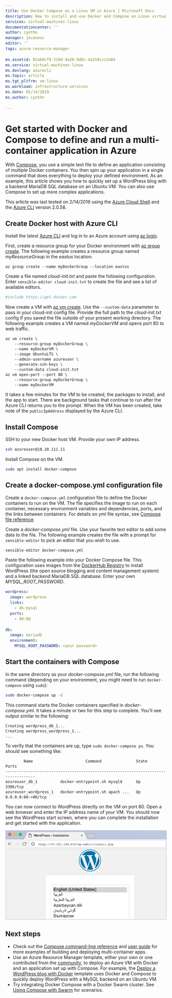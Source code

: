 ```yaml
---
title: Use Docker Compose on a Linux VM in Azure | Microsoft Docs
description: How to install and use Docker and Compose on Linux virtual machines with the Azure CLI
services: virtual-machines-linux
documentationcenter: ''
author: cynthn
manager: jeconnoc
editor: ''
tags: azure-resource-manager

ms.assetid: 02ab8cf9-318d-4a28-9d0c-4a31dccc2a84
ms.service: virtual-machines-linux
ms.devlang: azurecli
ms.topic: article
ms.tgt_pltfrm: vm-linux
ms.workload: infrastructure-services
ms.date: 02/14/2019
ms.author: cynthn

---
```

# Get started with Docker and Compose to define and run a multi-container application in Azure
With [Compose](https://github.com/docker/compose), you use a simple text file to define an application consisting of multiple Docker containers. You then spin up your application in a single command that does everything to deploy your defined environment. As an example, this article shows you how to quickly set up a WordPress blog with a backend MariaDB SQL database on an Ubuntu VM. You can also use Compose to set up more complex applications.

This article was last tested on 2/14/2019 using the [Azure Cloud Shell](https://shell.azure.com/bash) and the [Azure CLI](https://docs.microsoft.com/cli/azure/install-azure-cli) version 2.0.58.

## Create Docker host with Azure CLI
Install the latest [Azure CLI](/cli/azure/install-az-cli2) and log in to an Azure account using [az login](/cli/azure/reference-index).

First, create a resource group for your Docker environment with [az group create](/cli/azure/group). The following example creates a resource group named *myResourceGroup* in the *eastus* location:

```azurecli-interactive
az group create --name myDockerGroup --location eastus
```

Create a file named *cloud-init.txt* and paste the following configuration. Enter `sensible-editor cloud-init.txt` to create the file and see a list of available editors. 

```yaml
#include https://get.docker.com
```

Now create a VM with [az vm create](/cli/azure/vm#az-vm-create). Use the `--custom-data` parameter to pass in your cloud-init config file. Provide the full path to the *cloud-init.txt* config if you saved the file outside of your present working directory. The following example creates a VM named *myDockerVM* and opens port 80 to web traffic.

```azurecli-interactive
az vm create \
    --resource-group myDockerGroup \
    --name myDockerVM \
    --image UbuntuLTS \
    --admin-username azureuser \
    --generate-ssh-keys \
    --custom-data cloud-init.txt
az vm open-port --port 80 \
    --resource-group myDockerGroup \
	--name myDockerVM
```

It takes a few minutes for the VM to be created, the packages to install, and the app to start. There are background tasks that continue to run after the Azure CLI returns you to the prompt. When the VM has been created, take note of the `publicIpAddress` displayed by the Azure CLI. 

                 

## Install Compose


SSH to your new Docker host VM. Provide your own IP address.

```bash
ssh azureuser@10.10.111.11
```

Install Compose on the VM.

```bash
sudo apt install docker-compose
```


## Create a docker-compose.yml configuration file
Create a `docker-compose.yml` configuration file to define the Docker containers to run on the VM. The file specifies the image to run on each container, necessary environment variables and dependencies, ports, and the links between containers. For details on yml file syntax, see [Compose file reference](https://docs.docker.com/compose/compose-file/).

Create a *docker-compose.yml* file. Use your favorite text editor to add some data to the file. The following example creates the file with a prompt for `sensible-editor` to pick an editor that you wish to use.

```bash
sensible-editor docker-compose.yml
```

Paste the following example into your Docker Compose file. This configuration uses images from the [DockerHub Registry](https://registry.hub.docker.com/_/wordpress/) to install WordPress (the open source blogging and content management system) and a linked backend MariaDB SQL database. Enter your own *MYSQL_ROOT_PASSWORD*.

```yml
wordpress:
  image: wordpress
  links:
    - db:mysql
  ports:
    - 80:80

db:
  image: mariadb
  environment:
    MYSQL_ROOT_PASSWORD: <your password>
```

## Start the containers with Compose
In the same directory as your *docker-compose.yml* file, run the following command (depending on your environment, you might need to run `docker-compose` using `sudo`):

```bash
sudo docker-compose up -d
```

This command starts the Docker containers specified in *docker-compose.yml*. It takes a minute or two for this step to complete. You'll see output similar to the following:

```
Creating wordpress_db_1...
Creating wordpress_wordpress_1...
...
```


To verify that the containers are up, type `sudo docker-compose ps`. You should see something like:

```
        Name                       Command               State         Ports
-----------------------------------------------------------------------------------
azureuser_db_1          docker-entrypoint.sh mysqld      Up      3306/tcp
azureuser_wordpress_1   docker-entrypoint.sh apach ...   Up      0.0.0.0:80->80/tcp
```

You can now connect to WordPress directly on the VM on port 80. Open a web browser and enter the IP address name of your VM. You should now see the WordPress start screen, where you can complete the installation and get started with the application.

![WordPress start screen](./media/docker-compose-quickstart/wordpressstart.png)

## Next steps
* Check out the [Compose command-line reference](https://docs.docker.com/compose/reference/) and [user guide](https://docs.docker.com/compose/) for more examples of building and deploying multi-container apps.
* Use an Azure Resource Manager template, either your own or one contributed from the [community](https://azure.microsoft.com/documentation/templates/), to deploy an Azure VM with Docker and an application set up with Compose. For example, the [Deploy a WordPress blog with Docker](https://github.com/Azure/azure-quickstart-templates/tree/master/docker-wordpress-mysql) template uses Docker and Compose to quickly deploy WordPress with a MySQL backend on an Ubuntu VM.
* Try integrating Docker Compose with a Docker Swarm cluster. See
  [Using Compose with Swarm](https://docs.docker.com/compose/swarm/) for scenarios.

